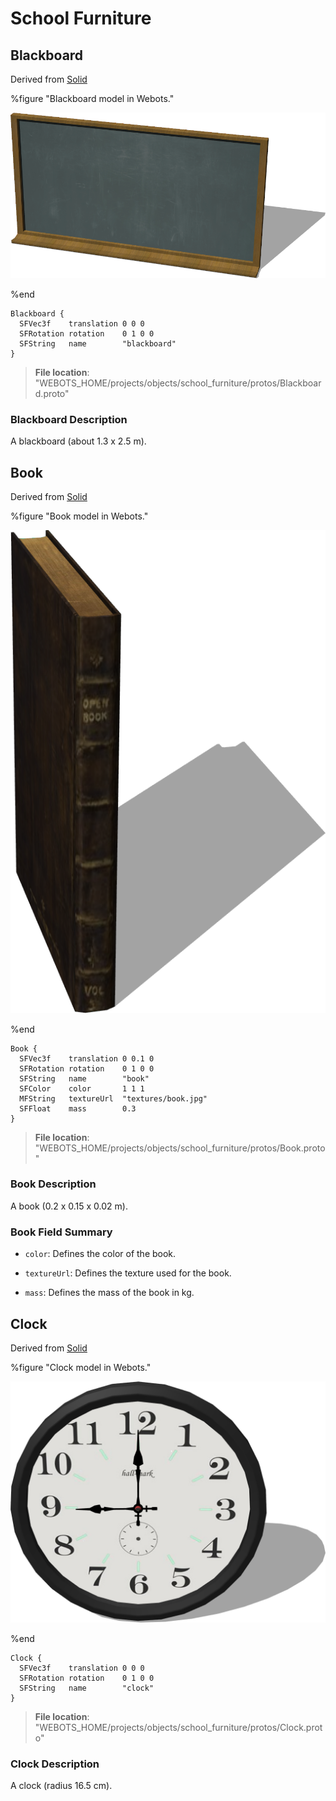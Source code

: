 # School Furniture

## Blackboard

Derived from [Solid](../reference/solid.md)

%figure "Blackboard model in Webots."

![Blackboard](images/objects/school_furniture/Blackboard/model.png)

%end

```
Blackboard {
  SFVec3f    translation 0 0 0
  SFRotation rotation    0 1 0 0
  SFString   name        "blackboard"
}
```

> **File location**: "WEBOTS\_HOME/projects/objects/school_furniture/protos/Blackboard.proto"

### Blackboard Description

A blackboard (about 1.3 x 2.5 m).

## Book

Derived from [Solid](../reference/solid.md)

%figure "Book model in Webots."

![Book](images/objects/school_furniture/Book/model.png)

%end

```
Book {
  SFVec3f    translation 0 0.1 0
  SFRotation rotation    0 1 0 0
  SFString   name        "book"
  SFColor    color       1 1 1                
  MFString   textureUrl  "textures/book.jpg"  
  SFFloat    mass        0.3                  
}
```

> **File location**: "WEBOTS\_HOME/projects/objects/school_furniture/protos/Book.proto"

### Book Description

A book (0.2 x 0.15 x 0.02 m).

### Book Field Summary

- `color`: Defines the color of the book.

- `textureUrl`: Defines the texture used for the book.

- `mass`: Defines the mass of the book in kg.

## Clock

Derived from [Solid](../reference/solid.md)

%figure "Clock model in Webots."

![Clock](images/objects/school_furniture/Clock/model.png)

%end

```
Clock {
  SFVec3f    translation 0 0 0
  SFRotation rotation    0 1 0 0
  SFString   name        "clock"
}
```

> **File location**: "WEBOTS\_HOME/projects/objects/school_furniture/protos/Clock.proto"

### Clock Description

A clock (radius 16.5 cm).

